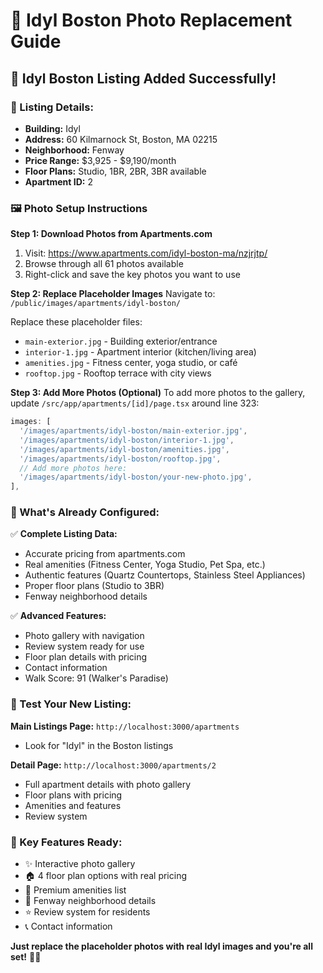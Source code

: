 # 📸 Idyl Boston Photo Replacement Guide

## 🎯 **Idyl Boston Listing Added Successfully!**

### **📍 Listing Details:**
- **Building:** Idyl
- **Address:** 60 Kilmarnock St, Boston, MA 02215
- **Neighborhood:** Fenway
- **Price Range:** $3,925 - $9,190/month
- **Floor Plans:** Studio, 1BR, 2BR, 3BR available
- **Apartment ID:** 2

### **🖼️ Photo Setup Instructions**

**Step 1: Download Photos from Apartments.com**
1. Visit: https://www.apartments.com/idyl-boston-ma/nzjrjtp/
2. Browse through all 61 photos available
3. Right-click and save the key photos you want to use

**Step 2: Replace Placeholder Images**
Navigate to: `/public/images/apartments/idyl-boston/`

Replace these placeholder files:
- `main-exterior.jpg` - Building exterior/entrance
- `interior-1.jpg` - Apartment interior (kitchen/living area)
- `amenities.jpg` - Fitness center, yoga studio, or café
- `rooftop.jpg` - Rooftop terrace with city views

**Step 3: Add More Photos (Optional)**
To add more photos to the gallery, update `/src/app/apartments/[id]/page.tsx` around line 323:

```javascript
images: [
  '/images/apartments/idyl-boston/main-exterior.jpg',
  '/images/apartments/idyl-boston/interior-1.jpg',
  '/images/apartments/idyl-boston/amenities.jpg',
  '/images/apartments/idyl-boston/rooftop.jpg',
  // Add more photos here:
  '/images/apartments/idyl-boston/your-new-photo.jpg',
],
```

### **🏢 What's Already Configured:**

✅ **Complete Listing Data:**
- Accurate pricing from apartments.com
- Real amenities (Fitness Center, Yoga Studio, Pet Spa, etc.)
- Authentic features (Quartz Countertops, Stainless Steel Appliances)
- Proper floor plans (Studio to 3BR)
- Fenway neighborhood details

✅ **Advanced Features:**
- Photo gallery with navigation
- Review system ready for use
- Floor plan details with pricing
- Contact information
- Walk Score: 91 (Walker's Paradise)

### **🚀 Test Your New Listing:**

**Main Listings Page:** `http://localhost:3000/apartments`
- Look for "Idyl" in the Boston listings

**Detail Page:** `http://localhost:3000/apartments/2`
- Full apartment details with photo gallery
- Floor plans with pricing
- Amenities and features
- Review system

### **📱 Key Features Ready:**
- ✨ Interactive photo gallery
- 🏠 4 floor plan options with real pricing
- 🎯 Premium amenities list
- 📍 Fenway neighborhood details
- ⭐ Review system for residents
- 📞 Contact information

**Just replace the placeholder photos with real Idyl images and you're all set!** 🎨✨
